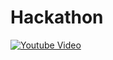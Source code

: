 # Hackathon 

[![Youtube Video](https://github.com/Sharan-Babu/Gaze-Estimation--BitHacks-Hackathon/blob/master/Capture.JPG)](https://www.youtube.com/watch?v=TdtcmT-lACY&t=6s)
